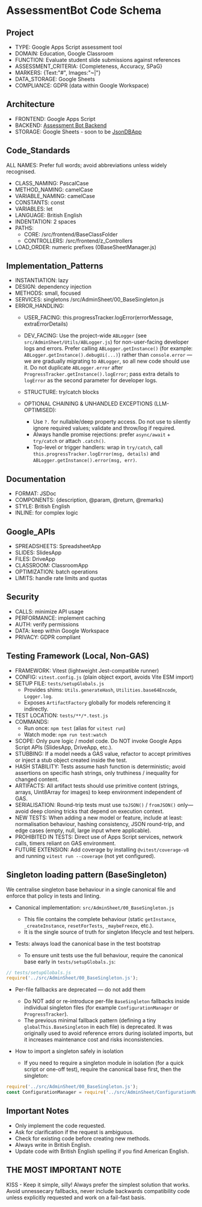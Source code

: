 # AssessmentBot Code Schema

## Project

- TYPE: Google Apps Script assessment tool
- DOMAIN: Education, Google Classroom
- FUNCTION: Evaluate student slide submissions against references
- ASSESSMENT_CRITERIA: {Completeness, Accuracy, SPaG}
- MARKERS: {Text:"#", Images:"~|"}
- DATA_STORAGE: Google Sheets
- COMPLIANCE: GDPR (data within Google Workspace)

## Architecture

- FRONTEND: Google Apps Script
- BACKEND: [Assessment Bot Backend](https://github.com/h-arnold/AssessmentBot-Backend)
- STORAGE: Google Sheets - soon to be [JsonDBApp](https://github.com/h-arnold/JsonDbApp)

## Code_Standards

ALL NAMES: Prefer full words; avoid abbreviations unless widely recognised.

- CLASS_NAMING: PascalCase
- METHOD_NAMING: camelCase
- VARIABLE_NAMING: camelCase
- CONSTANTS: const
- VARIABLES: let
- LANGUAGE: British English
- INDENTATION: 2 spaces
- PATHS:
  - CORE: /src/frontend/BaseClassFolder
  - CONTROLLERS: /src/frontend/z_Controllers
- LOAD_ORDER: numeric prefixes (0BaseSheetManager.js)

## Implementation_Patterns

- INSTANTIATION: lazy
- DESIGN: dependency injection
- METHODS: small, focused
- SERVICES: singletons /src/AdminSheet/00_BaseSingleton.js
- ERROR_HANDLING:
  - USER_FACING: this.progressTracker.logError(errorMessage, extraErrorDetails)
  - DEV_FACING: Use the project-wide `ABLogger` (see `src/AdminSheet/Utils/ABLogger.js`) for non-user-facing developer logs and errors. Prefer calling `ABLogger.getInstance()` (for example: `ABLogger.getInstance().debugUi(...)`) rather than `console.error` — we are gradually migrating to `ABLogger`, so all new code should use it. Do not duplicate `ABLogger.error` after `ProgressTracker.getInstance().logError`; pass extra details to `logError` as the second parameter for developer logs.
  - STRUCTURE: try/catch blocks

  - OPTIONAL CHAINING & UNHANDLED EXCEPTIONS (LLM-OPTIMISED):
    - Use `?.` for nullable/deep property access. Do not use to silently ignore required values; validate and throw/log if required.
    - Always handle promise rejections: prefer `async/await` + `try/catch` or attach `.catch()`.
    - Top-level or trigger handlers: wrap in `try/catch`, call `this.progressTracker.logError(msg, details)` and `ABLogger.getInstance().error(msg, err)`.

## Documentation

- FORMAT: JSDoc
- COMPONENTS: {description, @param, @return, @remarks}
- STYLE: British English
- INLINE: for complex logic

## Google_APIs

- SPREADSHEETS: SpreadsheetApp
- SLIDES: SlidesApp
- FILES: DriveApp
- CLASSROOM: ClassroomApp
- OPTIMIZATION: batch operations
- LIMITS: handle rate limits and quotas

## Security

- CALLS: minimize API usage
- PERFORMANCE: implement caching
- AUTH: verify permissions
- DATA: keep within Google Workspace
- PRIVACY: GDPR compliant

## Testing Framework (Local, Non-GAS)

- FRAMEWORK: Vitest (lightweight Jest-compatible runner)
- CONFIG: `vitest.config.js` (plain object export, avoids Vite ESM import)
- SETUP FILE: `tests/setupGlobals.js`
  - Provides shims: `Utils.generateHash`, `Utilities.base64Encode`, `Logger.log`.
  - Exposes `ArtifactFactory` globally for models referencing it indirectly.
- TEST LOCATION: `tests/**/*.test.js`
- COMMANDS:
  - Run once: `npm test` (alias for `vitest run`)
  - Watch mode: `npm run test:watch`
- SCOPE: Only pure logic / model code. Do NOT invoke Google Apps Script APIs (SlidesApp, DriveApp, etc.).
- STUBBING: If a model needs a GAS value, refactor to accept primitives or inject a stub object created inside the test.
- HASH STABILITY: Tests assume hash function is deterministic; avoid assertions on specific hash strings, only truthiness / inequality for changed content.
- ARTIFACTS: All artifact tests should use primitive content (strings, arrays, Uint8Array for images) to keep environment independent of GAS.
- SERIALISATION: Round-trip tests must use `toJSON()` / `fromJSON()` only—avoid deep cloning tricks that depend on execution context.
- NEW TESTS: When adding a new model or feature, include at least: normalisation behaviour, hashing consistency, JSON round-trip, and edge cases (empty, null, large input where applicable).
- PROHIBITED IN TESTS: Direct use of Apps Script services, network calls, timers reliant on GAS environment.
- FUTURE EXTENSION: Add coverage by installing `@vitest/coverage-v8` and running `vitest run --coverage` (not yet configured).

## Singleton loading pattern (BaseSingleton)

We centralise singleton base behaviour in a single canonical file and enforce that policy in tests and linting.

- Canonical implementation: `src/AdminSheet/00_BaseSingleton.js`
  - This file contains the complete behaviour (static `getInstance`, `_createInstance`, `resetForTests`, `_maybeFreeze`, etc.).
  - It is the single source of truth for singleton lifecycle and test helpers.

- Tests: always load the canonical base in the test bootstrap
  - To ensure unit tests use the full behaviour, require the canonical base early in `tests/setupGlobals.js`:

```javascript
// tests/setupGlobals.js
require('../src/AdminSheet/00_BaseSingleton.js');
```

- Per-file fallbacks are deprecated — do not add them
  - Do NOT add or re-introduce per-file `BaseSingleton` fallbacks inside individual singleton files (for example `ConfigurationManager` or `ProgressTracker`).
  - The previous minimal fallback pattern (defining a tiny `globalThis.BaseSingleton` in each file) is deprecated. It was originally used to avoid reference errors during isolated imports, but it increases maintenance cost and risks inconsistencies.

- How to import a singleton safely in isolation
  - If you need to require a singleton module in isolation (for a quick script or one-off test), require the canonical base first, then the singleton:

```javascript
require('../src/AdminSheet/00_BaseSingleton.js');
const ConfigurationManager = require('../src/AdminSheet/ConfigurationManager/ConfigurationManagerClass.js');
```

## Important Notes

- Only implement the code requested.
- Ask for clarification if the request is ambiguous.
- Check for existing code before creating new methods.
- Always write in British English.
- Update code with British English spelling if you find American English.

## THE MOST IMPORTANT NOTE

KISS - Keep it simple, silly! Always prefer the simplest solution that works. Avoid unnessecary fallbacks, never include backwards compatibility code unless explicitly requested and work on a fail-fast basis.